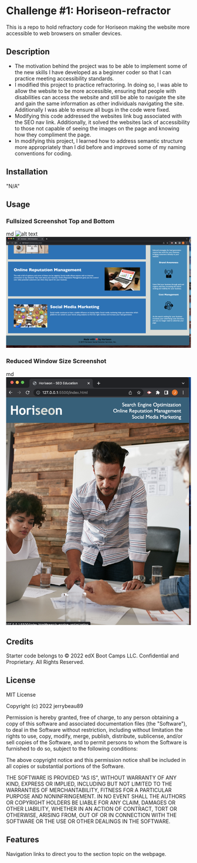 # Challenge #1: Horiseon-refractor

This is a repo to hold refractory code for Horiseon making the website more accessible to web browsers on smaller devices. 

## Description

- The motivation behind the project was to be able to implement some of the new skills I have developed as a beginner coder so that I can practice meeting accessibility standards. 
- I modified this project to practice refractoring. In doing so, I was able to allow the website to be more accessible, ensuring that people with disabilities can access the website and still be able to navigate the site and gain the same information as other individuals navigating the site. Additionally I was able to ensure all bugs in the code were fixed.
- Modifying this code addressed the websites link bug associated with the SEO nav link. Additionally, it solved the websites lack of accessibility to those not capable of seeing the images on the page and knowing how they compliment the page. 
- In modifying this project, I learned how to address semantic structure more appropriately than I did before and improved some of my naming conventions for coding. 

## Installation

"N/A"

## Usage



### Fullsized Screenshot Top and Bottom
md
    ![alt text](assets/images/fullsized-screenshot-top.png)
    ![alt text](assets/images/fullsized-screenshot-bottom.png)


### Reduced Window Size Screenshot
md
    ![alt text](assets/images/reduced-window-screenshot.png)


## Credits

Starter code belongs to © 2022 edX Boot Camps LLC. Confidential and Proprietary. All Rights Reserved.

## License

MIT License

Copyright (c) 2022 jerrybeau89

Permission is hereby granted, free of charge, to any person obtaining a copy
of this software and associated documentation files (the "Software"), to deal
in the Software without restriction, including without limitation the rights
to use, copy, modify, merge, publish, distribute, sublicense, and/or sell
copies of the Software, and to permit persons to whom the Software is
furnished to do so, subject to the following conditions:

The above copyright notice and this permission notice shall be included in all
copies or substantial portions of the Software.

THE SOFTWARE IS PROVIDED "AS IS", WITHOUT WARRANTY OF ANY KIND, EXPRESS OR
IMPLIED, INCLUDING BUT NOT LIMITED TO THE WARRANTIES OF MERCHANTABILITY,
FITNESS FOR A PARTICULAR PURPOSE AND NONINFRINGEMENT. IN NO EVENT SHALL THE
AUTHORS OR COPYRIGHT HOLDERS BE LIABLE FOR ANY CLAIM, DAMAGES OR OTHER
LIABILITY, WHETHER IN AN ACTION OF CONTRACT, TORT OR OTHERWISE, ARISING FROM,
OUT OF OR IN CONNECTION WITH THE SOFTWARE OR THE USE OR OTHER DEALINGS IN THE
SOFTWARE.


## Features

Navigation links to direct you to the section topic on the webpage.
